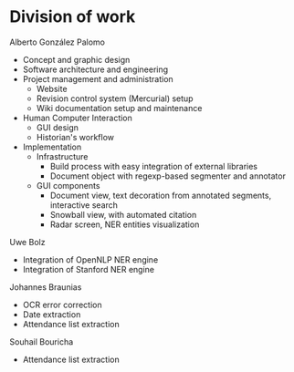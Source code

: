 # Division of work #

Alberto González Palomo
  * Concept and graphic design
  * Software architecture and engineering
  * Project management and administration
    * Website
    * Revision control system (Mercurial) setup
    * Wiki documentation setup and maintenance
  * Human Computer Interaction
    * GUI design
    * Historian's workflow
  * Implementation
    * Infrastructure
      * Build process with easy integration of external libraries
      * Document object with regexp-based segmenter and annotator
    * GUI components
      * Document view, text decoration from annotated segments, interactive search
      * Snowball view, with automated citation
      * Radar screen, NER entities visualization

Uwe Bolz
  * Integration of OpenNLP NER engine
  * Integration of Stanford NER engine

Johannes Braunias
  * OCR error correction
  * Date extraction
  * Attendance list extraction

Souhail Bouricha
  * Attendance list extraction